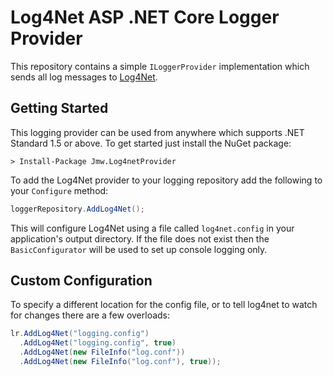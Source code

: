 # Log4Net ASP .NET Core Logger Provider

This repository contains a simple `ILoggerProvider` implementation which sends all log messages to [Log4Net][log4net].

## Getting Started

This logging provider can be used from anywhere which supports .NET Standard 1.5 or above. To get started just install the NuGet package:

    > Install-Package Jmw.Log4netProvider

To add the Log4Net provider to your logging repository add the following to your `Configure` method:

```c#
loggerRepository.AddLog4Net();
```

This will configure Log4Net using a file called `log4net.config` in your application's output directory. If the file does not exist then the `BasicConfigurator` will be used to set up console logging only.

## Custom Configuration

To specify a different location for the config file, or to tell log4net to watch for changes there are a few overloads:

```c#
lr.AddLog4Net("logging.config")
  .AddLog4Net("logging.config", true)
  .AddLog4Net(new FileInfo("log.conf"))
  .AddLog4Net(new FileInfo("log.conf"), true));
```

 [log4net]: https://logging.apache.org/log4net/